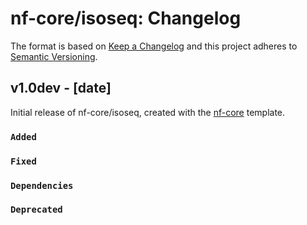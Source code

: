 # nf-core/isoseq: Changelog

The format is based on [Keep a Changelog](http://keepachangelog.com/en/1.0.0/)
and this project adheres to [Semantic Versioning](http://semver.org/spec/v2.0.0.html).

## v1.0dev - [date]

Initial release of nf-core/isoseq, created with the [nf-core](http://nf-co.re/) template.

### `Added`

### `Fixed`

### `Dependencies`

### `Deprecated`
